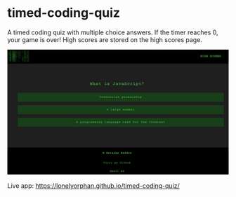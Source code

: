 # timed-coding-quiz

A timed coding quiz with multiple choice answers.
If the timer reaches 0, your game is over!
High scores are stored on the high scores page.

![Screenshot](./assets/images/screenshot.jpg)

Live app: https://lonelyorphan.github.io/timed-coding-quiz/
